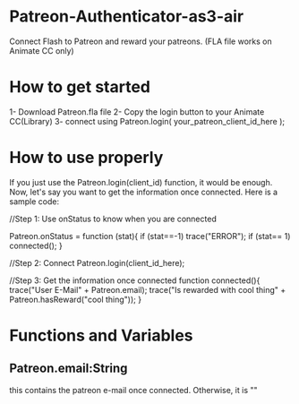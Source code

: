 # Patreon-Authenticator-as3-air
Connect Flash to Patreon and reward your patreons.
(FLA file works on Animate CC only)

# How to get started
1- Download Patreon.fla file
2- Copy the login button to your Animate CC(Library)
3- connect using Patreon.login( your_patreon_client_id_here );

# How to use properly
If you just use the Patreon.login(client_id) function, it would be enough.
Now, let's say you want to get the information once connected. Here is a sample code:

//Step 1: Use onStatus to know when you are connected

Patreon.onStatus = function (stat){
  if (stat==-1) trace("ERROR");
  if (stat== 1) connected();
}

//Step 2: Connect
Patreon.login(client_id_here);

//Step 3: Get the information once connected
function connected(){
  trace("User E-Mail"   +  Patreon.email);
  trace("Is rewarded with cool thing" + Patreon.hasReward("cool thing"));
}

# Functions and Variables
<h2>Patreon.email:String</h2> this contains the patreon e-mail once connected. Otherwise, it is ""
